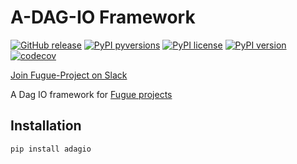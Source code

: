 # A-DAG-IO Framework

[![GitHub release](https://img.shields.io/github/release/fugue-project/adagio.svg)](https://GitHub.com/fugue-project/adagio)
[![PyPI pyversions](https://img.shields.io/pypi/pyversions/adagio.svg)](https://pypi.python.org/pypi/adagio/)
[![PyPI license](https://img.shields.io/pypi/l/adagio.svg)](https://pypi.python.org/pypi/adagio/)
[![PyPI version](https://badge.fury.io/py/adagio.svg)](https://pypi.python.org/pypi/adagio/)
[![codecov](https://codecov.io/gh/fugue-project/adagio/branch/master/graph/badge.svg?token=P82AEINHFY)](https://codecov.io/gh/fugue-project/adagio)

[Join Fugue-Project on Slack](https://join.slack.com/t/fugue-project/shared_invite/zt-he6tcazr-OCkj2GEv~J9UYoZT3FPM4g)

A Dag IO framework for [Fugue projects](https://github.com/fugue-project)

## Installation

```
pip install adagio
```
